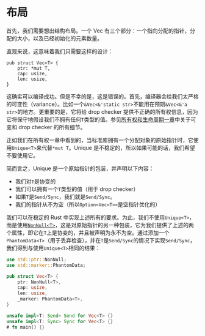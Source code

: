 # 布局

首先，我们需要想出结构布局。一个 Vec 有三个部分：一个指向分配的指针，分配的大小，以及已经初始化的元素数量。

直观来说，这意味着我们只需要这样的设计：

<!-- ignore: simplified code -->
```rust,ignore
pub struct Vec<T> {
    ptr: *mut T,
    cap: usize,
    len: usize,
}
```

这确实可以编译成功。但是不幸的是，这是错误的。首先，编译器会给我们太严格的可变性（variance）。比如一个`&Vec<&'static str>`不能用在预期`&Vec<&'a str>`的地方。更重要的是，它将给 drop checker 提供不正确的所有权信息，因为它将保守地假设我们不拥有任何`T`类型的值。参见[所有权和生命周期一章][ownership]中关于可变和 drop checker 的所有细节。

正如我们在所有权一章中看到的，当标准库拥有一个分配对象的原始指针时，它使用`Unique<T>`来代替`*mut T`。Unique 是不稳定的，所以如果可能的话，我们希望不要使用它。

简而言之，Unique 是一个原始指针的包装，并声明以下内容：

* 我们对`T`是协变的
* 我们可以拥有一个`T`类型的值（用于 drop checker）
* 如果`T`是`Send/Sync`，我们就是`Send/Sync`。
* 我们的指针从不为空（所以`Option<Vec<T>>`是空指针优化的）

我们可以在稳定的 Rust 中实现上述所有的要求。为此，我们不使用`Unique<T>`，而是使用[`NonNull<T>`][NonNull]，这是对原始指针的另一种包装，它为我们提供了上述的两个属性，即它在`T`上是协变的，并且被声明为永不为空。通过添加一个`PhantomData<T>`（用于丢弃检查），并在`T`是`Send/Sync`的情况下实现`Send/Sync`，我们得到与使用`Unique<T>`相同的结果：

```rust
use std::ptr::NonNull;
use std::marker::PhantomData;

pub struct Vec<T> {
    ptr: NonNull<T>,
    cap: usize,
    len: usize,
    _marker: PhantomData<T>,
}

unsafe impl<T: Send> Send for Vec<T> {}
unsafe impl<T: Sync> Sync for Vec<T> {}
# fn main() {}
```

[ownership]: ../ownership.html
[NonNull]: https://doc.rust-lang.org/std/ptr/struct.NonNull.html
